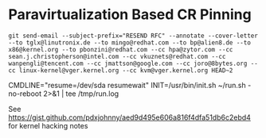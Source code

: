 # Paravirtualization Based CR Pinning

```console
git send-email --subject-prefix="RESEND RFC" --annotate --cover-letter --to tglx@linutronix.de --to mingo@redhat.com --to bp@alien8.de --to x86@kernel.org --to pbonzini@redhat.com --cc hpa@zytor.com --cc sean.j.christopherson@intel.com --cc vkuznets@redhat.com --cc wanpengli@tencent.com --cc jmattson@google.com --cc joro@8bytes.org --cc linux-kernel@vger.kernel.org --cc kvm@vger.kernel.org HEAD~2
```

CMDLINE="resume=/dev/sda resumewait" INIT=/usr/bin/init.sh ~/run.sh -no-reboot 2>&1 | tee /tmp/run.log

See https://gist.github.com/pdxjohnny/aed9d495e606a816f4dfa51db6c2ebd4 for kernel hacking notes
